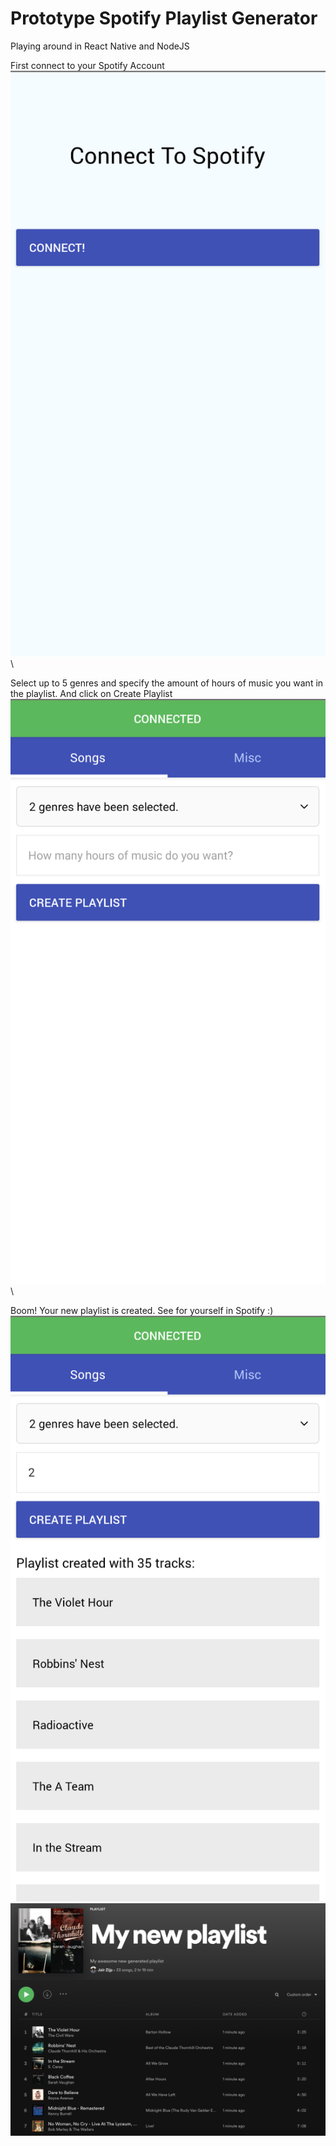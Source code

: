 # Prototype Spotify Playlist Generator

Playing around in React Native and NodeJS

First connect to your Spotify Account\
![1](./images/1.png)\

Select up to 5 genres and specify the amount of hours of music you want in the playlist. And click on Create Playlist\
![2](./images/2.png)\

Boom! Your new playlist is created. See for yourself in Spotify :)\
![3](./images/3.png)\
![4](./images/4.png)
